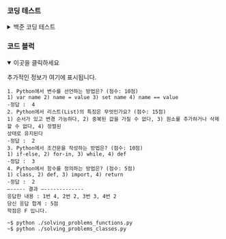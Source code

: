 ### 코딩 테스트
<details> 
  <summary>백준 코딩 테스트</summary>
  <p></p>

|구분|소스|문제설명|출처|
|--|--|--|--|
|출력|[py](./docs/codingtests/2557.py)|Hello World!를 출력|[백준 2557](https://www.acmicpc.net/problem/2557)|
|출력|[py](./docs/codingtests/1000.py)|A+B를 출력|[백준 1000](https://www.acmicpc.net/problem/1000)|
|출력|[py](./docs/codingtests/1001.py)|A-B를 출력|[백준 1001](https://www.acmicpc.net/problem/1001)|
|출력|[py](./docs/codingtests/10998.py)|A×B를 출력|[백준 10998](https://www.acmicpc.net/problem/10998)|
|출력|[py](./docs/codingtests/1008.py)|A/B를 출력|[백준 1008](https://www.acmicpc.net/problem/1008)|
|출력|[py](./docs/codingtests/10869.py)|A+B, A-B, A*B, A/B, A%B를 출력|[백준 10869](https://www.acmicpc.net/problem/10869)|
|출력|[py](./docs/codingtests/10926.py)|입력 뒤에 ??!를 붙여서 출력|[백준 10926](https://www.acmicpc.net/problem/10926)|
|출력|[py](./docs/codingtests/18108.py)|불기 연도를 서기 연도로 변환한 결과를 출력|[백준 18108](https://www.acmicpc.net/problem/18108)|
|출력|[py](./docs/codingtests/10430.py)|(A+B)%C, ((A%C)+(B%C))%C, (A×B)%C, ((A%C)×(B%C))%C를 출력|[백준 10430](https://www.acmicpc.net/problem/10430)|
|출력|[py](./docs/codingtests/2588.py)|세자리 수의 곱셈 과정을 출력|[백준 2588](https://www.acmicpc.net/problem/2588)|
|출력|[py](./docs/codingtests/11382.py)|A+B+C의 값을 출력|[백준 11382](https://www.acmicpc.net/problem/11382)|
|출력|[py](./docs/codingtests/10171.py)|고양이를 출력|[백준 10171](https://www.acmicpc.net/problem/10171)|
|출력|[py](./docs/codingtests/10172.py)|개를 출력|[백준 10172](https://www.acmicpc.net/problem/10172)|
|조건문|[py](./docs/codingtests/1330.py)|두 수를 비교한 결과를 출력|[백준 1330](https://www.acmicpc.net/problem/1330)|
|조건문|[py](./docs/codingtests/9498.py)|시험 성적을 출력|[백준 9498](https://www.acmicpc.net/problem/9498)|
|조건문|[py](./docs/codingtests/2753.py)|윤년을 판별하는 문제|[백준 2753](https://www.acmicpc.net/problem/2753)|
|조건문|[py](./docs/codingtests/14681.py)|점이 어느 사분면에 있는지 알아내는 문제|[백준 14681](https://www.acmicpc.net/problem/14681)|
|조건문|[py](./docs/codingtests/2884.py)|시간 계산 문제|[백준 2884](https://www.acmicpc.net/problem/2884)|
|조건문|[py](./docs/codingtests/2525.py)|범위가 더 넓은 시간 계산 문제|[백준 2525](https://www.acmicpc.net/problem/2525)|
|조건문|[py](./docs/codingtests/2480.py)|조건에 따라 상금을 계산하는 문제|[백준 2480](https://www.acmicpc.net/problem/2480)|
|반복문|[py](./docs/codingtests/2739.py)|구구단을 출력|[백준 2739](https://www.acmicpc.net/problem/2739)|
|반복문|[py](./docs/codingtests/10950.py)|A+B를 여러 번 출력|[백준 10950](https://www.acmicpc.net/problem/10950)|
|반복문|[py](./docs/codingtests/8393.py)|1부터 N까지의 합을 출력|[백준 8393](https://www.acmicpc.net/problem/8393)|
|반복문|[py](./docs/codingtests/25304.py)|영수증의 총 금액을 계산하는 문제|[백준 25304](https://www.acmicpc.net/problem/25304)|
|반복문|[py](./docs/codingtests/25314.py)|N바이트 정수까지 저장할 수 있는 정수 자료형의 이름을 출력|[백준 25314](https://www.acmicpc.net/problem/25314)|
|반복문|[py](./docs/codingtests/15552.py)|빠르게 입력받고 출력|[백준 15552](https://www.acmicpc.net/problem/15552)|
|반복문|[py](./docs/codingtests/11021.py)|"Case #x: "를 출력한 다음, A+B를 출력|[백준 11021](https://www.acmicpc.net/problem/11021)|
|반복문|[py](./docs/codingtests/11022.py)|"Case #x: A + B = C" 형식으로 출력|[백준 11022](https://www.acmicpc.net/problem/11022)|
|반복문|[py](./docs/codingtests/2438.py)|첫째 줄부터 N번째 줄까지 차례대로 별을 출력|[백준 2438](https://www.acmicpc.net/problem/2438)|
|반복문|[py](./docs/codingtests/2439.py)|첫째 줄부터 N번째 줄까지 차례대로 별을 출력2|[백준 2439](https://www.acmicpc.net/problem/2439)|
|반복문|[py](./docs/codingtests/10952.py)|0 0이 들어올 때까지 A+B를 출력|[백준 10952](https://www.acmicpc.net/problem/10952)|
|반복문|[py](./docs/codingtests/10951.py)|입력이 끝날 때까지 A+B를 출력(EOF)|[백준 10951](https://www.acmicpc.net/problem/10951)|
|배열|[py](./docs/codingtests/10807.py)|배열을 입력받고 v를 찾는 문제|[백준 10807](https://www.acmicpc.net/problem/10807)|
|배열|[py](./docs/codingtests/10871.py)|배열을 입력받고 X보다 작은 수를 찾는 문제|[백준 10871](https://www.acmicpc.net/problem/10871)|
|배열|[py](./docs/codingtests/10818.py)|최솟값과 최댓값을 찾는 문제|[백준 10818](https://www.acmicpc.net/problem/10818)|
|배열|[py](./docs/codingtests/2562.py)|최댓값이 어디에 있는지 찾는 문제|[백준 2562](https://www.acmicpc.net/problem/2562)|
|배열|[py](./docs/codingtests/10810.py)|배열에 값을 쓰는 문제|[백준 10810](https://www.acmicpc.net/problem/10810)|
|배열|[py](./docs/codingtests/10813.py)|배열의 값을 교환하는 문제|[백준 10813](https://www.acmicpc.net/problem/10813)|
|배열|[py](./docs/codingtests/5597.py)|제출하지 않은 학생의 출석번호 중 가장 작은 것을 출력하고, 그 다음 출석번호를 출력|[백준 5597](https://www.acmicpc.net/problem/5597)|
|배열|[py](./docs/codingtests/3052.py)|배열을 활용하여 서로 다른 값의 개수를 찾는 문제|[백준 3052](https://www.acmicpc.net/problem/3052)|
|배열|[py](./docs/codingtests/10811.py)|배열을 뒤집는 문제|[백준 10811](https://www.acmicpc.net/problem/10811)|
|배열|[py](./docs/codingtests/1546.py)|평균을 조작하는 문제|[백준 1546](https://www.acmicpc.net/problem/1546)|
|문자열|[py](./docs/codingtests/27866.py)|S의 i번째 글자를 출력|[백준 27866](https://www.acmicpc.net/problem/27866)|
|문자열|[py](./docs/codingtests/2743.py)|입력으로 주어진 단어의 길이를 출력|[백준 2743](https://www.acmicpc.net/problem/2743)|
|문자열|[py](./docs/codingtests/9086.py)|주어진 문자열의 첫 글자와 마지막 글자를 연속하여 출력|[백준 9086](https://www.acmicpc.net/problem/9086)|
|문자열|[py](./docs/codingtests/11654.py)|주어진 글자의 아스키 코드 값을 출력|[백준 11654](https://www.acmicpc.net/problem/11654)|
|문자열|[py](./docs/codingtests/11720.py)|주어진 숫자 N개의 합을 출력|[백준 11720](https://www.acmicpc.net/problem/11720)|
|문자열|[py](./docs/codingtests/10809.py)|한 단어에서 각 알파벳이 처음 등장하는 위치를 찾는 문제|[백준 10809](https://www.acmicpc.net/problem/10809)|
|문자열|[py](./docs/codingtests/2675.py)|각 문자를 반복하여 출력하는 문제|[백준 2675](https://www.acmicpc.net/problem/2675)|
|문자열|[py](./docs/codingtests/1152.py)|단어의 개수를 구하는 문제|[백준 1152](https://www.acmicpc.net/problem/1152)|
|문자열|[py](./docs/codingtests/2908.py)|숫자를 뒤집어서 비교하는 문제|[백준 2908](https://www.acmicpc.net/problem/2908)|
|문자열|[py](./docs/codingtests/5622.py)|규칙에 따라 문자에 대응하는 수를 출력하는 문제|[백준 5622](https://www.acmicpc.net/problem/5622)|
|문자열|[py](./docs/codingtests/11718.py)|입력받은 그대로 출력|[백준 11718](https://www.acmicpc.net/problem/11718)|
|심화|[py](./docs/codingtests/25083.py)|새싹을 출력|[백준 25083](https://www.acmicpc.net/problem/25083)|
|심화|[py](./docs/codingtests/3003.py)|입력에서 주어진대로 몇 개의 피스를 더하거나 빼야 되는지를 출력|[백준 3003](https://www.acmicpc.net/problem/3003)|
|심화|[py](./docs/codingtests/2444.py)|첫째 줄부터 2×N-1번째 줄까지 차례대로 별을 출력|[백준 2444](https://www.acmicpc.net/problem/2444)|
|심화|[py](./docs/codingtests/10988.py)|팰린드롬이면 1, 아니면 0을 출력|[백준 10988](https://www.acmicpc.net/problem/10988)|
|3|4|6|7|
|심화|[py](./docs/codingtests/1157.py)|주어진 단어에서 가장 많이 사용된 알파벳을 출력|[백준 1157](https://www.acmicpc.net/problem/1157)|
|심화|[py](./docs/codingtests/2941.py)||[백준 2941](https://www.acmicpc.net/problem/2941)|
|심화|[py](./docs/codingtests/1316.py)||[백준 1316](https://www.acmicpc.net/problem/1316)|
|심화|[py](./docs/codingtests/25206.py)||[백준 25206](https://www.acmicpc.net/problem/25206)|
|3|4|6|7|
|2차원 배열|[py](./docs/codingtests/2738.py)|행렬을 2차원 배열로 만들어 더하는 문제|[백준 2738](https://www.acmicpc.net/problem/2738)|
|2차원 배열|[py](./docs/codingtests/2566.py)|최댓값을 2차원에서 찾는 문제|[백준 2566](https://www.acmicpc.net/problem/2566)|
|2차원 배열|[py](./docs/codingtests/10798.py)|문자열의 배열을 다루는 문제|[백준 10798](https://www.acmicpc.net/problem/10798)|
|2차원 배열|[py](./docs/codingtests/2563.py)|2차원 배열을 활용하여 색종이로 평면을 덮는 문제|[백준 2563](https://www.acmicpc.net/problem/2563)|


</details>

### 코드 블럭
<details open> 
  <summary>이곳을 클릭하세요</summary>
  <p>추가적인 정보가 여기에 표시됩니다.</p>


```
1. Python에서 변수를 선언하는 방법은? (점수: 10점)
1) var name 2) name = value 3) set name 4) name == value
-정답 :  4
2. Python에서 리스트(List)의 특징은 무엇인가요? (점수: 15점)
1) 순서가 있고 변경 가능하다, 2) 중복된 값을 가질 수 없다, 3) 원소를 추가하거나 삭제할 수 없다, 4) 정렬된 
상태로 유지된다
-정답 :  2
3. Python에서 조건문을 작성하는 방법은? (점수: 10점)
1) if-else, 2) for-in, 3) while, 4) def
-정답 :  3
4. Python에서 함수를 정의하는 방법은? (점수: 5점)
1) class, 2) def, 3) import, 4) return
-정답 :  2
—----- 결과 —-------------
응답한 내용 : 1번 4, 2번 2, 3번 3, 4번 2
당신 응답 합계 : 5점
학점은 F 입니다.
```
```
~$ python ./solving_problems_functions.py
~$ python ./solving_problems_classes.py
```
</details>
